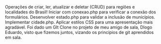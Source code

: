 Operações de criar, ler, atualizar e deletar (CRUD) para regiões e localidades do Brasil!
Iniciar com conexao.php para verificar a conexão dos formulários.
Desenvolver estado.php para validar a inclusão de municípios.
Implementar cidade.php.
Aplicar estilos CSS para uma apresentação mais agradável.
Foi dado um GIt Clone no projeto de meu amigo de sala, DIogo Eduardo, visto que fizemos juntos, vizando os princípios de git aprendidos em sala.  
